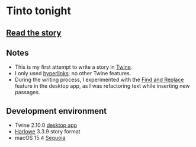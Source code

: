 # Tinto tonight

## [Read the story](https://jimtyhurst.github.io/twine-stories/Stories/Tinto-tonight/Tinto-tonight.html)

## Notes

- This is my first attempt to write a story in [Twine](https://twinery.org/).
- I only used [hyperlinks](https://twine2.neocities.org/#markup_link); no other Twine features.
- During the writing process, I experimented with the [Find and Replace](https://twinery.org/reference/en/editing-stories/finding-replacing.html) feature in the desktop app, as I was refactoring text while inserting new passages.

## Development environment

- Twine 2.10.0 [desktop app](https://github.com/klembot/twinejs/releases)
- [Harlowe](https://twine2.neocities.org/#introduction_what-harlowe-does-best) 3.3.9 story format
- macOS 15.4 [Sequoia](https://www.apple.com/macos/macos-sequoia/)
